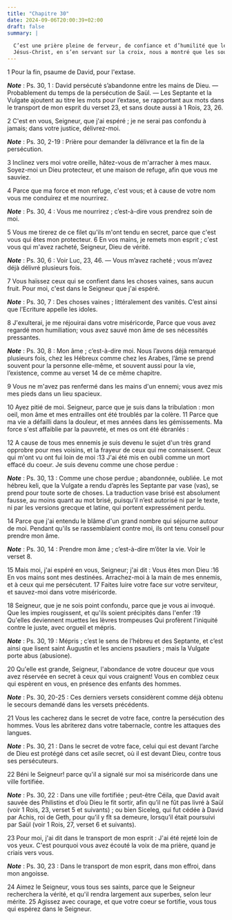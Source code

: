 ```yaml
---
title: "Chapitre 30"
date: 2024-09-06T20:00:39+02:00
draft: false
summary: |
  
  C’est une prière pleine de ferveur, de confiance et d’humilité que le Psalmiste adresse à Dieu pour implorer sons secours.
  Jésus-Christ, en s’en servant sur la croix, nous a montré que les souffrances de David étaient la figure des siennes.
---
```



1 Pour la fin, psaume de David, pour l'extase.

***Note*** :  Ps. 30, 1 : David persécuté s’abandonne entre les mains de Dieu. ― Probablement du temps de la persécution de Saül. ― Les Septante et la Vulgate ajoutent au titre les mots pour l’extase, se rapportant aux mots dans le transport de mon esprit du verset 23, et sans doute aussi à 1 Rois, 23, 26.


2 C'est en vous, Seigneur, que j'ai espéré ; je ne serai pas confondu à jamais; dans votre justice, délivrez-moi.

***Note*** :  Ps. 30, 2-19 : Prière pour demander la délivrance et la fin de la persécution.

3 Inclinez vers moi votre oreille, hâtez-vous de m'arracher à mes maux. Soyez-moi un Dieu protecteur, et une maison de refuge, afin que vous me sauviez.


4 Parce que ma force et mon refuge, c'est vous; et à cause de votre nom vous me conduirez et me nourrirez.

***Note*** :  Ps. 30, 4 : Vous me nourrirez ; c’est-à-dire vous prendrez soin de moi.

5 Vous me tirerez de ce filet qu'ils m'ont tendu en secret, parce que c'est vous qui êtes mon protecteur. 6 En vos mains, je remets mon esprit ; c'est vous qui m'avez racheté, Seigneur, Dieu de vérité.

***Note*** :  Ps. 30, 6 : Voir Luc, 23, 46. ― Vous m’avez racheté ; vous m’avez déjà délivré plusieurs fois.


7 Vous haïssez ceux qui se confient dans les choses vaines, sans aucun fruit. Pour moi, c'est dans le Seigneur que j'ai espéré.

***Note*** :  Ps. 30, 7 : Des choses vaines ; littéralement des vanités. C’est ainsi que l’Ecriture appelle les idoles.

8 J'exulterai, je me réjouirai dans votre miséricorde, Parce que vous avez regardé mon humiliation; vous avez sauvé mon âme de ses nécessités pressantes.

***Note*** :  Ps. 30, 8 : Mon âme ; c’est-à-dire moi. Nous l’avons déjà remarqué plusieurs fois, chez les Hébreux comme chez les Arabes, l’âme se prend souvent pour la personne elle-même, et souvent aussi pour la vie, l’existence, comme au verset 14 de ce même chapitre.

9 Vous ne m'avez pas renfermé dans les mains d'un ennemi; vous avez mis mes pieds dans un lieu spacieux.


10 Ayez pitié de moi. Seigneur, parce que je suis dans la tribulation : mon oeil, mon âme et mes entrailles ont été troublés par la colère. 11 Parce que ma vie a défailli dans la douleur, et mes années dans les gémissements. Ma force s'est affaiblie par la pauvreté, et mes os ont été ébranlés :


12 A cause de tous mes ennemis je suis devenu le sujet d'un très grand opprobre pour mes voisins, et la frayeur de ceux qui me connaissent. Ceux qui m'ont vu ont fui loin de moi :13 J'ai été mis en oubli comme un mort effacé du coeur. Je suis devenu comme une chose perdue :

***Note*** :  Ps. 30, 13 : Comme une chose perdue ; abandonnée, oubliée. Le mot hébreu keli, que la Vulgate a rendu d’après les Septante par vase (vas), se prend pour toute sorte de choses. La traduction vase brisé est absolument fausse, au moins quant au mot brisé, puisqu’il n’est autorisé ni par le texte, ni par les versions grecque et latine, qui portent expressément perdu.

14 Parce que j'ai entendu le blâme d'un grand nombre qui séjourne autour de moi. Pendant qu'ils se rassemblaient contre moi, ils ont tenu conseil pour prendre mon âme.

***Note*** :  Ps. 30, 14 : Prendre mon âme ; c’est-à-dire m’ôter la vie. Voir le verset 8.


15 Mais moi, j'ai espéré en vous, Seigneur; j'ai dit : Vous êtes mon Dieu :16 En vos mains sont mes destinées. Arrachez-moi à la main de mes ennemis, et à ceux qui me persécutent. 17 Faites luire votre face sur votre serviteur, et sauvez-moi dans votre miséricorde.


18 Seigneur, que je ne sois point confondu, parce que je vous ai invoqué. Que les impies rougissent, et qu'ils soient précipités dans l'enfer :19 Qu'elles deviennent muettes les lèvres trompeuses Qui profèrent l'iniquité contre le juste, avec orgueil et mépris.

***Note*** :  Ps. 30, 19 : Mépris ; c’est le sens de l’hébreu et des Septante, et c’est ainsi que lisent saint Augustin et les anciens psautiers ; mais la Vulgate porte abus (abusione).


20 Qu'elle est grande, Seigneur, l'abondance de votre douceur que vous avez réservée en secret à ceux qui vous craignent! Vous en comblez ceux qui espèrent en vous, en présence des enfants des hommes.

***Note*** :  Ps. 30, 20-25 : Ces derniers versets considèrent comme déjà obtenu le secours demandé dans les versets précédents.

21 Vous les cacherez dans le secret de votre face, contre la persécution des hommes. Vous les abriterez dans votre tabernacle, contre les attaques des langues.

***Note*** :  Ps. 30, 21 : Dans le secret de votre face, celui qui est devant l’arche de Dieu est protégé dans cet asile secret, où il est devant Dieu, contre tous ses persécuteurs.


22 Béni le Seigneur! parce qu'il a signalé sur moi sa miséricorde dans une ville fortifiée.

***Note*** :  Ps. 30, 22 : Dans une ville fortifiée ; peut-être Céila, que David avait sauvée des Philistins et d’où Dieu le fit sortir, afin qu’il ne fût pas livré à Saül (voir 1 Rois, 23, verset 5 et suivants) ; ou bien Siceleg, qui fut cédée à David par Achis, roi de Geth, pour qu’il y fît sa demeure, lorsqu’il était poursuivi par Saül (voir 1 Rois, 27, verset 6 et suivants).

23 Pour moi, j'ai dit dans le transport de mon esprit : J'ai été rejeté loin de vos yeux. C'est pourquoi vous avez écouté la voix de ma prière, quand je criais vers vous.

***Note*** :  Ps. 30, 23 : Dans le transport de mon esprit, dans mon effroi, dans mon angoisse.


24 Aimez le Seigneur, vous tous ses saints, parce que le Seigneur recherchera la vérité, et qu'il rendra largement aux superbes, selon leur mérite. 25 Agissez avec courage, et que votre coeur se fortifie, vous tous qui espérez dans le Seigneur.

